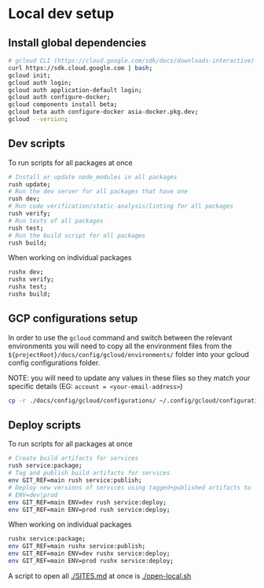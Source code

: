 # Local dev setup

## Install global dependencies

```sh
# gcloud CLI (https://cloud.google.com/sdk/docs/downloads-interactive)
curl https://sdk.cloud.google.com | bash;
gcloud init;
gcloud auth login;
gcloud auth application-default login;
gcloud auth configure-docker;
gcloud components install beta;
gcloud beta auth configure-docker asia-docker.pkg.dev;
gcloud --version;
```

## Dev scripts

To run scripts for all packages at once

```sh
# Install or update node_modules in all packages
rush update;
# Run the dev server for all packages that have one
rush dev;
# Run code verification/static-analysis/linting for all packages
rush verify;
# Run tests of all packages
rush test;
# Run the build script for all packages
rush build;
```

When working on individual packages

```sh
rushx dev;
rushx verify;
rushx test;
rushx build;
```

## GCP configurations setup

In order to use the `gcloud` command and switch between the relevant environments you will need to copy all the environment files from the `${projectRoot}/docs/config/gcloud/environments/` folder into your gcloud config configurations folder.

NOTE: you will need to update any values in these files so they match your specific details (EG: `account = <your-email-address>`)

```sh
cp -r ./docs/config/gcloud/configurations/ ~/.config/gcloud/configurations/;
```

## Deploy scripts

To run scripts for all packages at once

```sh
# Create build artifacts for services
rush service:package;
# Tag and publish build artifacts for services
env GIT_REF=main rush service:publish;
# Deploy new versions of services using tagged+published artifacts to
# ENV=dev|prod
env GIT_REF=main ENV=dev rush service:deploy;
env GIT_REF=main ENV=prod rush service:deploy;
```

When working on individual packages

```sh
rushx service:package;
env GIT_REF=main rushx service:publish;
env GIT_REF=main ENV=dev rushx service:deploy;
env GIT_REF=main ENV=prod rushx service:deploy;
```

A script to open all [./SITES.md](./SITES.md) at once is [./open-local.sh](../open-local.sh)
